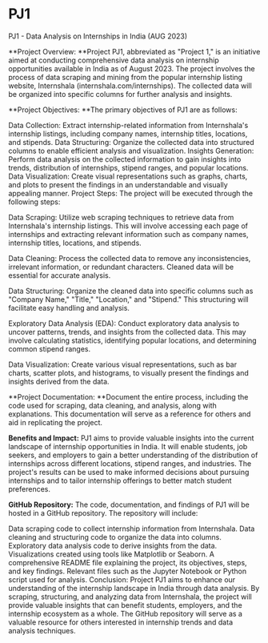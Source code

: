 # PJ1
PJ1 - Data Analysis on Internships in India (AUG 2023)

**Project Overview:
**Project PJ1, abbreviated as "Project 1," is an initiative aimed at conducting comprehensive data analysis on internship opportunities available in India as of August 2023. The project involves the process of data scraping and mining from the popular internship listing website, Internshala (internshala.com/internships). The collected data will be organized into specific columns for further analysis and insights.

**Project Objectives:
**The primary objectives of PJ1 are as follows:

Data Collection: Extract internship-related information from Internshala's internship listings, including company names, internship titles, locations, and stipends.
Data Structuring: Organize the collected data into structured columns to enable efficient analysis and visualization.
Insights Generation: Perform data analysis on the collected information to gain insights into trends, distribution of internships, stipend ranges, and popular locations.
Data Visualization: Create visual representations such as graphs, charts, and plots to present the findings in an understandable and visually appealing manner.
Project Steps:
The project will be executed through the following steps:

Data Scraping: Utilize web scraping techniques to retrieve data from Internshala's internship listings. This will involve accessing each page of internships and extracting relevant information such as company names, internship titles, locations, and stipends.

Data Cleaning: Process the collected data to remove any inconsistencies, irrelevant information, or redundant characters. Cleaned data will be essential for accurate analysis.

Data Structuring: Organize the cleaned data into specific columns such as "Company Name," "Title," "Location," and "Stipend." This structuring will facilitate easy handling and analysis.

Exploratory Data Analysis (EDA): Conduct exploratory data analysis to uncover patterns, trends, and insights from the collected data. This may involve calculating statistics, identifying popular locations, and determining common stipend ranges.

Data Visualization: Create various visual representations, such as bar charts, scatter plots, and histograms, to visually present the findings and insights derived from the data.

**Project Documentation: **Document the entire process, including the code used for scraping, data cleaning, and analysis, along with explanations. This documentation will serve as a reference for others and aid in replicating the project.

**Benefits and Impact:**
PJ1 aims to provide valuable insights into the current landscape of internship opportunities in India. It will enable students, job seekers, and employers to gain a better understanding of the distribution of internships across different locations, stipend ranges, and industries. The project's results can be used to make informed decisions about pursuing internships and to tailor internship offerings to better match student preferences.

**GitHub Repository:**
The code, documentation, and findings of PJ1 will be hosted in a GitHub repository. The repository will include:

Data scraping code to collect internship information from Internshala.
Data cleaning and structuring code to organize the data into columns.
Exploratory data analysis code to derive insights from the data.
Visualizations created using tools like Matplotlib or Seaborn.
A comprehensive README file explaining the project, its objectives, steps, and key findings.
Relevant files such as the Jupyter Notebook or Python script used for analysis.
Conclusion:
Project PJ1 aims to enhance our understanding of the internship landscape in India through data analysis. By scraping, structuring, and analyzing data from Internshala, the project will provide valuable insights that can benefit students, employers, and the internship ecosystem as a whole. The GitHub repository will serve as a valuable resource for others interested in internship trends and data analysis techniques.
